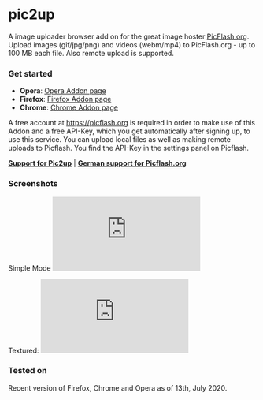 # pic2up
A image uploader browser add on for the great image hoster [PicFlash.org](https://picflash.org).
Upload images (gif/jpg/png)  and videos (webm/mp4) to PicFlash.org - up to 100 MB each file. Also remote upload is supported.

### Get started

* **Opera**: [Opera Addon page](https://addons.opera.com/en/extensions/details/pic2up/)
* **Firefox**: [Firefox Addon page](https://addons.mozilla.org/en-US/firefox/addon/pic2up/)
* **Chrome**: [Chrome Addon page](https://chrome.google.com/webstore/detail/pic2up/bjlappckkblhpffcnpcaehkhmgpphhmd)

A free account at https://picflash.org is required in order to make use of this Addon and a free API-Key, which you get automatically after signing up, to use this service. You can upload local files as well as making remote uploads to Picflash. You find the API-Key in the settings panel on Picflash.


[**Support for Pic2up**](https://ngb.to/threads/105183-Pic2up-Das-Picflash-Uploader-Browser-Add-on) | [**German support for Picflash.org**](https://ngb.to/forums/97-PicFlash-org)

### Screenshots

Simple Mode
![pic2up screenshot Simple mode](https://www.picflash.org/viewer.php?img=2yq2fdigif94dgb.png)

Textured:
![pic2up screenshot Textured mode](https://www.picflash.org/viewer.php?img=ckpjm0cgt7if89n.png)


### Tested on
Recent version of Firefox, Chrome and Opera as of 13th, July 2020.
